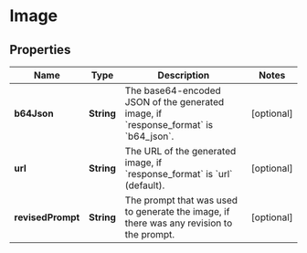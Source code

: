 

# Image

## Properties

Name | Type | Description | Notes
------------ | ------------- | ------------- | -------------
**b64Json** | **String** | The base64-encoded JSON of the generated image, if &#x60;response_format&#x60; is &#x60;b64_json&#x60;. |  [optional]
**url** | **String** | The URL of the generated image, if &#x60;response_format&#x60; is &#x60;url&#x60; (default). |  [optional]
**revisedPrompt** | **String** | The prompt that was used to generate the image, if there was any revision to the prompt. |  [optional]





